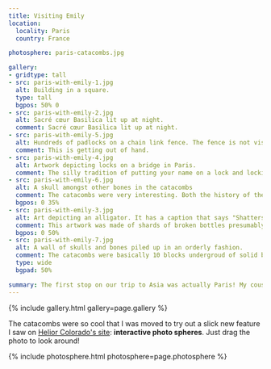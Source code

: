 ```yaml
---
title: Visiting Emily
location:
  locality: Paris
  country: France

photosphere: paris-catacombs.jpg

gallery:
- gridtype: tall
- src: paris-with-emily-1.jpg
  alt: Building in a square.
  type: tall
  bgpos: 50% 0
- src: paris-with-emily-2.jpg
  alt: Sacré cœur Basilica lit up at night.
  comment: Sacré cœur Basilica lit up at night.
- src: paris-with-emily-5.jpg
  alt: Hundreds of padlocks on a chain link fence. The fence is not visible.
  comment: This is getting out of hand.
- src: paris-with-emily-4.jpg
  alt: Artwork depicting locks on a bridge in Paris.
  comment: The silly tradition of putting your name on a lock and locking it to a specific bridge in Paris is being put to a stop, and they have commissioned artists to make lock-themed art in its place.
- src: paris-with-emily-6.jpg
  alt: A skull amongst other bones in the catacombs
  comment: The catacombs were very interesting. Both the history of the stone and the resting dead.
  bgpos: 0 35%
- src: paris-with-emily-3.jpg
  alt: Art depicting an alligator. It has a caption that says "Shatters"
  comment: This artwork was made of shards of broken bottles presumably found in the street.
  bgpos: 0 50%
- src: paris-with-emily-7.jpg
  alt: A wall of skulls and bones piled up in an orderly fashion.
  comment: The catacombs were basically 10 blocks undergroud of solid bones and skulls.
  type: wide
  bgpad: 50%

summary: The first stop on our trip to Asia was actually Paris! My cousin Emily had just moved there and we wanted to get a visit in before leaving for 6 months.
---
```


{% include gallery.html gallery=page.gallery %}

The catacombs were so cool that I was moved to try out a slick new feature I saw on [Helior Colorado's site](http://places.helior.info/): **interactive photo spheres**. Just drag the photo to look around!

{% include photosphere.html photosphere=page.photosphere %}
